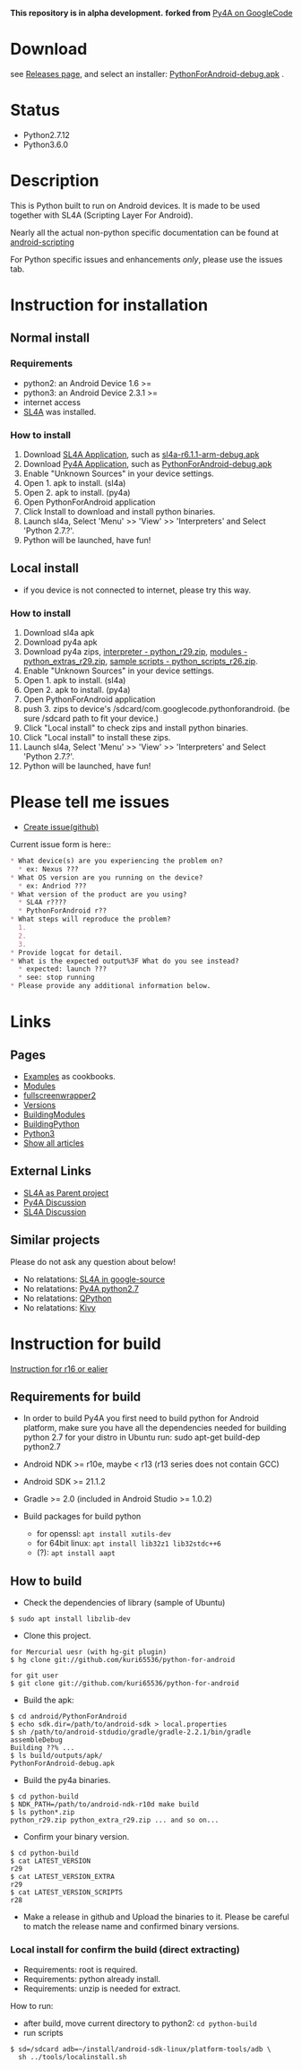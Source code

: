 **This repository is in alpha development.**
**forked from** [Py4A on GoogleCode](https://code.google.com/p/python-for-android/)

Download
===
see [Releases page](../../releases), and select an installer:
[PythonForAndroid-debug.apk](https://github.com/kuri65536/python-for-android/releases/download/r26/PythonForAndroid-debug-r26.apk)
.

Status
===
- Python2.7.12
- Python3.6.0

Description
===
This is Python built to run on Android devices.
It is made to be used together with SL4A (Scripting Layer For Android).

Nearly all the actual non-python specific
documentation can be found at [android-scripting](http://code.google.com/p/android-scripting/)

For Python specific issues and enhancements _only_,
please use the issues tab.


Instruction for installation
===
## Normal install
### Requirements
* python2: an Android Device 1.6 >=
* python3: an Android Device 2.3.1 >=
* internet access
* [SL4A](http://github.com/kuri65536/sl4a) was installed.

### How to install
1. Download [SL4A Application](https://github.com/kuri65536/sl4a), such as
   [sl4a-r6.1.1-arm-debug.apk](https://github.com/kuri65536/sl4a/releases/download/6.2.0/sl4a-r6.2.0-arm-debug.apk)
2. Download [Py4A Application](../../releases), such as
   [PythonForAndroid-debug.apk](../../releases/download/r26/PythonForAndroid-debug-r26.apk)
3. Enable "Unknown Sources" in your device settings.
4. Open 1. apk to install. (sl4a)
5. Open 2. apk to install. (py4a)
6. Open PythonForAndroid application
7. Click Install to download and install python binaries.
8. Launch sl4a, Select 'Menu' >> 'View' >> 'Interpreters'
   and Select 'Python 2.7.?'.
9. Python will be launched, have fun!

## Local install

* if you device is not connected to internet, please try this way.

### How to install
1. Download sl4a apk
2. Download py4a apk
3. Download py4a zips, [interpreter - python_r29.zip](../../releases/download/r29/python_r29.zip),
   [modules - python_extras_r29.zip](../../releases/download/r29/python_extras_r29.zip),
   [sample scripts - python_scripts_r26.zip](../../releases/download/r26/python_scripts_r26.zip).
4. Enable "Unknown Sources" in your device settings.
5. Open 1. apk to install. (sl4a)
6. Open 2. apk to install. (py4a)
7. Open PythonForAndroid application
8. push 3. zips to device's /sdcard/com.googlecode.pythonforandroid.
   (be sure /sdcard path to fit your device.)
9. Click "Local install" to check zips and install python binaries.
9. Click "Local install" to install these zips.
10. Launch sl4a, Select 'Menu' >> 'View' >> 'Interpreters'
    and Select 'Python 2.7.?'.
11. Python will be launched, have fun!


<a name="create_issue"></a>Please tell me issues
===
* [Create issue(github)](../../issues/new?title=&body=%2a%20What%20device(s)%20are%20you%20experiencing%20the%20problem%20on%3F%0A%20%20%2a%20ex:%20Nexus%20%3F%3F%3F%0A%2a%20What%20OS%20version%20are%20you%20running%20on%20the%20device%3F%0A%20%20%2a%20ex:%20Andriod%20%3F%3F%3F%0A%2a%20What%20version%20of%20the%20product%20are%20you%20using%3F%0A%20%20%2a%20SL4A%20r%3F%3F%3F%3F%0A%20%20%2a%20PythonForAndroid%20r%3F%3F%0A%2a%20What%20steps%20will%20reproduce%20the%20problem%3F%0A%20%201.%20%0A%20%202.%20%0A%20%203.%20%0A%2a%20What%20is%20the%20expected%20output%3F%20What%20do%20you%20see%20instead%3F%0A%20%20%2a%20expected:%20launch%20%3F%3F%3F%0A%20%20%2a%20see:%20stop%20running%0A%2a%20Please%20provide%20any%20additional%20information%20below.%0A)

Current issue form is here::
```markdown
* What device(s) are you experiencing the problem on?
  * ex: Nexus ???
* What OS version are you running on the device?
  * ex: Andriod ???
* What version of the product are you using?
  * SL4A r????
  * PythonForAndroid r??
* What steps will reproduce the problem?
  1. 
  2. 
  3. 
* Provide logcat for detail.
* What is the expected output%3F What do you see instead?
  * expected: launch ???
  * see: stop running
* Please provide any additional information below.
```

Links
===
Pages
---
* [Examples](docs/examples.md) as cookbooks.
* [Modules](docs/modules.md)
* [fullscreenwrapper2](docs/fullscreenwrapper2.md)
* [Versions](docs/versions.md)
* [BuildingModules](docs/building_modules.md)
* [BuildingPython](docs/building_python.md)
* [Python3](python3-alpha/README.md)
* [Show all articles](docs/README.md)

External Links
---
* [SL4A as Parent project](https://github.com/kuri65536/sl4a)
* [Py4A Discussion](http://groups.google.com/group/python-for-android)
* [SL4A Discussion](http://groups.google.com/group/android-scripting)

Similar projects
---
Please do not ask any question about below!

* No relatations: [SL4A in google-source](https://android.googlesource.com/platform/external/sl4a)
* No relatations: [Py4A python2.7](https://googlecode.com/p/android-python27)
* No relatations: [QPython](http://qpython.com)
* No relatations: [Kivy](http://kivy.org)


Instruction for build
===
[Instruction for r16 or ealier](docs/building_ant.md)

Requirements for build
---
* In order to build Py4A you first need to build python for Android platform,
  make sure you have all the dependencies needed for building python 2.7 for your
  distro in Ubuntu run: sudo apt-get build-dep python2.7
* Android NDK >= r10e, maybe < r13 (r13 series does not contain GCC)
* Android SDK >= 21.1.2
* Gradle >= 2.0 (included in Android Studio >= 1.0.2)
* Build packages for build python

    - for openssl: `apt install xutils-dev`
    - for 64bit linux: `apt install lib32z1 lib32stdc++6`
    - (?): `apt install aapt`

How to build
---
* Check the dependencies of library (sample of Ubuntu)
```shell
$ sudo apt install libzlib-dev
```

* Clone this project.
```shell
for Mercurial uesr (with hg-git plugin)
$ hg clone git://github.com/kuri65536/python-for-android

for git user
$ git clone git://github.com/kuri65536/python-for-android
```
* Build the apk:
```shell
$ cd android/PythonForAndroid
$ echo sdk.dir=/path/to/android-sdk > local.properties
$ sh /path/to/android-stdudio/gradle/gradle-2.2.1/bin/gradle assembleDebug
Building ??% ...
$ ls build/outputs/apk/
PythonForAndroid-debug.apk
```
* Build the py4a binaries.
```shell
$ cd python-build
$ NDK_PATH=/path/to/android-ndk-r10d make build
$ ls python*.zip
python_r29.zip python_extra_r29.zip ... and so on...
```
* Confirm your binary version.
```shell
$ cd python-build
$ cat LATEST_VERSION
r29
$ cat LATEST_VERSION_EXTRA
r29
$ cat LATEST_VERSION_SCRIPTS
r28
```
* Make a release in github and Upload the binaries to it.
  Please be careful to match the release name and
  confirmed binary versions.

### Local install for confirm the build (direct extracting)
* Requirements: root is required.
* Requirements: python already install.
* Requirements: unzip is needed for extract.

How to run:
* after build, move current directory to python2: `cd python-build`
* run scripts
```shell
$ sd=/sdcard adb=~/install/android-sdk-linux/platform-tools/adb \
  sh ../tools/localinstall.sh
```

<!---
 vi: ft=markdown:et:ts=4:nowrap
 -->
